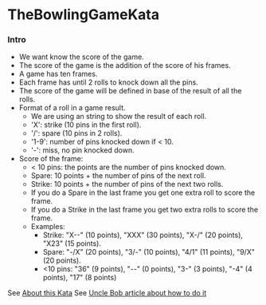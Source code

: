 # TheBowlingGameKata

### Intro
  * We want know the score of the game.
  * The score of the game is the addition of the score of his frames.
  * A game has ten frames.
  * Each frame has until 2 rolls to knock down all the pins.
  * The score of the game will be defined in base of the result of all the rolls.
  * Format of a roll in a game result.
    * We are using an string to show the result of each roll.
    * 'X': strike (10 pins in the first roll).
    * '/': spare (10 pins in 2 rolls).
    * '1-9': number of pins knocked down if < 10.
    * '-': miss, no pin knocked down.
  * Score of the frame:
    * < 10 pins: the points are the number of pins knocked down.
    * Spare: 10 points + the number of pins of the next roll.
    * Strike: 10 points + the number of pins of the next two rolls.
    * If you do a Spare in the last frame you get one extra roll to score the frame.
    * If you do a Strike in the last frame you get two extra rolls to score the frame.
    * Examples:
      * Strike: "X--" (10 points), "XXX" (30 points), "X-/" (20 points), "X23" (15 points).
      * Spare: "-/X" (20 points), "3/-" (10 points), "4/1" (11 points), "9/X" (20 points).
      * <10 pins: "36" (9 points), "--" (0 points), "3-" (3 points), "-4" (4 points), "17" (8 points)

See [About this Kata](http://codingdojo.org/cgi-bin/index.pl?KataBowling)
See [Uncle Bob article about how to do it](http://butunclebob.com/ArticleS.UncleBob.TheBowlingGameKata)
